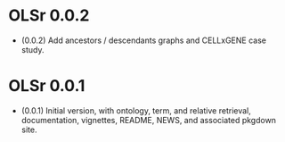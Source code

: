 # OLSr 0.0.2

- (0.0.2) Add ancestors / descendants graphs and CELLxGENE case study.

# OLSr 0.0.1

- (0.0.1) Initial version, with ontology, term, and relative
  retrieval, documentation, vignettes, README, NEWS, and associated
  pkgdown site.
